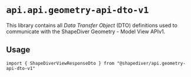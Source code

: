 # `api.api.geometry-api-dto-v1`

This library contains all *Data Transfer Object* (DTO) definitions used to communicate with the ShapeDiver Geometry - Model View APIv1.

## Usage

```
import { ShapeDiverViewResponseDto } from "@shapediver/api.geometry-api-dto-v1"
```
